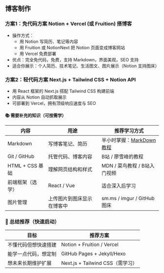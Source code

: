 ## 博客制作

### 方案1：免代码方案 Notion + Vercel (或 Fruition) 搭博客
- 操作方式：
  - 用 Notion 写简历、笔记等内容
  - 用 Fruition 或 NotionNext 把 Notion 页面变成博客网站
  - 用 Vercel 免费部署
- 优点：完全免代码，免费，支持 Markdown，界面美观，SEO 支持
- 适合你展示：个人简历、技术笔记、生活图文、图片展示（Notion 支持图床）

### 方案2：轻代码方案 Next.js + Tailwind CSS + Notion API
- 用 React 框架的 Next.js 搭配 Tailwind CSS 构建前端
- 内容从 Notion 自动抓取展示
- 可部署到 Vercel，拥有顶级响应速度与 SEO

#### 📚 需要补充的知识（可按需学）
| 内容            | 用途            | 推荐学习方式                                    |
| ------------- | ------------- | ----------------------------------------- |
| Markdown      | 写博客笔记、简历      | 半小时掌握：[MarkDown 教程](https://markdown.tw/) |
| Git / GitHub  | 托管代码、博客内容     | B站 / 廖雪峰的教程                               |
| HTML + CSS 基础 | 理解网页结构和样式     | MDN / 菜鸟教程 / B站入门视频                       |
| 前端框架（选学）      | React / Vue   | 适合深入后学习                                   |
| 图片管理          | 上传图片到图床显示在博客中 | sm.ms / imgur / GitHub 图床                 |

### 📌 总结推荐（快速启动）
| 目标         | 推荐方案                        |
| ---------- | --------------------------- |
| 不懂代码但想快速搭建 | Notion + Fruition / Vercel  |
| 能学一点代码，想定制 | GitHub Pages + Jekyll/Hexo  |
| 想未来长期维护扩展  | Next.js + Tailwind CSS（需学习） |
